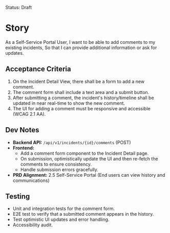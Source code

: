 Status: Draft

# Story
As a Self-Service Portal User,
I want to be able to add comments to my existing incidents,
So that I can provide additional information or ask for updates.

## Acceptance Criteria
1. On the Incident Detail View, there shall be a form to add a new comment.
2. The comment form shall include a text area and a submit button.
3. After submitting a comment, the incident's history/timeline shall be updated in near real-time to show the new comment.
4. The UI for adding a comment must be responsive and accessible (WCAG 2.1 AA).

## Dev Notes
- **Backend API:** `/api/v1/incidents/{id}/comments` (POST)
- **Frontend:**
  - Add a comment form component to the Incident Detail page.
  - On submission, optimistically update the UI and then re-fetch the comments to ensure consistency.
  - Handle submission errors gracefully.
- **PRD Alignment:** 2.5 Self-Service Portal (End users can view history and communications)

## Testing
- Unit and integration tests for the comment form.
- E2E test to verify that a submitted comment appears in the history.
- Test optimistic UI updates and error handling.
- Accessibility audit.
